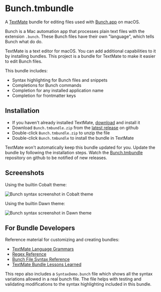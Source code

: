 # Bunch.tmbundle

A [TextMate](https://macromates.com/) bundle for editing files used with
[Bunch.app](https://bunchapp.co) on macOS.

Bunch is a Mac automation app that processes plain text files with the extension
`.bunch`. These Bunch files have their own "language", which tells Bunch what do
do.

TextMate is a text editor for macOS. You can add additional capabilities to
it by installing bundles. This project is a bundle for TextMate to make it
easier to edit Bunch files.

This bundle includes:

- Syntax highlighting for Bunch files and snippets
- Completions for Bunch commands
- Completion for any installed application name
- Completion for frontmatter keys


## Installation

- If you haven't already installed TextMate,
  [download](https://macromates.com/download) and install it
- Download `Bunch.tmbundle.zip` from the [latest release](https://github.com/kotfu/Bunch.tmbundle/releases) on github
- Double-click `Bunch.tmbundle.zip` to unzip the file
- Double-click `Bunch.tmbundle` to install the bundle in TextMate

TextMate won't automatically keep this bundle updated for you. Update the bundle
by following the installation steps. Watch the
[Bunch.tmbundle](https://github.com/kotfu/Bunch.tmbundle) repository on github
to be notified of new releases.


## Screenshots

Using the builtin Cobalt theme:

![Bunch syntax screenshot in Cobalt theme](https://www.kotfu.net/software-scraps/bunch-tmbundle-dark-cobalt.png)

Using the builtin Dawn theme:

![Bunch syntax screenshot in Dawn theme](https://www.kotfu.net/software-scraps/bunch-tmbundle-light-dawn.png)


## For Bundle Developers

Reference material for customizing and creating bundles:

* [TextMate Language Grammars](https://macromates.com/manual/en/language_grammars)
* [Regex Reference](https://macromates.com/manual/en/regular_expressions)
* [Bunch File Syntax Reference](https://bunchapp.co/docs/bunch-files/quick-reference/)
* [TextMate Bundle Lessons Learned](https://www.apeth.com/nonblog/stories/textmatebundle.html)

This repo also includes a `SyntaxDemo.bunch` file which shows all the syntax
variations allowed in a real bunch file. The file helps with testing and
validating modifications to the syntax highlighting included in this bundle.
